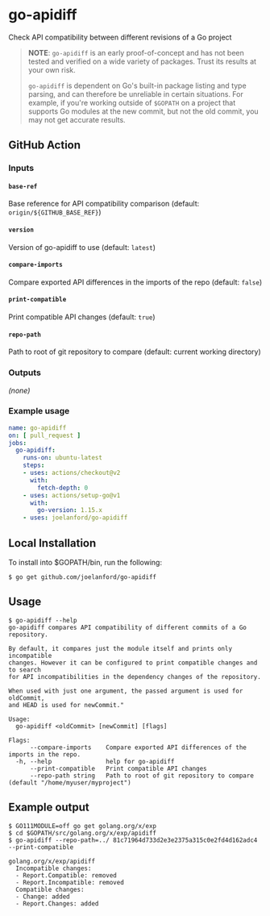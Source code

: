 # go-apidiff
Check API compatibility between different revisions of a Go project

> **NOTE**: `go-apidiff` is an early proof-of-concept and has not been tested and
> verified on a wide variety of packages. Trust its results at your own risk.
>
> `go-apidiff` is dependent on Go's built-in package listing and type parsing,
> and can therefore be unreliable in certain situations. For example, if you're
> working outside of `$GOPATH` on a project that supports Go modules at the new
> commit, but not the old commit, you may not get accurate results.

## GitHub Action

### Inputs

#### `base-ref`

Base reference for API compatibility comparison (default: `origin/${GITHUB_BASE_REF}`)

#### `version`

Version of go-apidiff to use (default: `latest`)

#### `compare-imports`

Compare exported API differences in the imports of the repo (default: `false`)

#### `print-compatible`

Print compatible API changes (default: `true`)

#### `repo-path`

Path to root of git repository to compare (default: current working directory)

### Outputs

_(none)_

### Example usage

```yaml
name: go-apidiff
on: [ pull_request ]
jobs:
  go-apidiff:
    runs-on: ubuntu-latest
    steps:
    - uses: actions/checkout@v2
      with:
        fetch-depth: 0
    - uses: actions/setup-go@v1
      with:
        go-version: 1.15.x
    - uses: joelanford/go-apidiff
```


## Local Installation

To install into $GOPATH/bin, run the following:
```console
$ go get github.com/joelanford/go-apidiff
```

## Usage
```console
$ go-apidiff --help
go-apidiff compares API compatibility of different commits of a Go repository.

By default, it compares just the module itself and prints only incompatible
changes. However it can be configured to print compatible changes and to search
for API incompatibilities in the dependency changes of the repository.

When used with just one argument, the passed argument is used for oldCommit,
and HEAD is used for newCommit."

Usage:
  go-apidiff <oldCommit> [newCommit] [flags]

Flags:
      --compare-imports    Compare exported API differences of the imports in the repo.
  -h, --help               help for go-apidiff
      --print-compatible   Print compatible API changes
      --repo-path string   Path to root of git repository to compare (default "/home/myuser/myproject")
```

## Example output
```console
$ GO111MODULE=off go get golang.org/x/exp
$ cd $GOPATH/src/golang.org/x/exp/apidiff
$ go-apidiff --repo-path=../ 81c71964d733d2e3e2375a315c0e2fd4d162adc4 --print-compatible

golang.org/x/exp/apidiff
  Incompatible changes:
  - Report.Compatible: removed
  - Report.Incompatible: removed
  Compatible changes:
  - Change: added
  - Report.Changes: added
```
